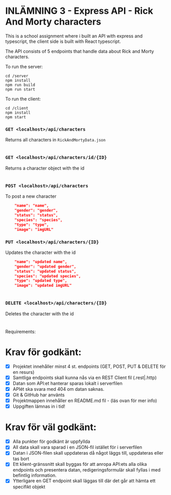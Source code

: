 # INLÄMNING 3 - Express API - Rick And Morty characters

This is a school assignment where i built an API with express and typescript, the client side is built with React typescript.

The API consists of 5 endpoints that handle data about Rick and Morty characters.

To run the server:

```
cd /server
npm install
npm run build
npm run start
```

To run the client:

```
cd /client
npm install
npm start
```

### `GET <localhost>/api/characters`

Returns all characters in `RickAndMortyData.json`

#

### `GET <localhost>/api/characters/id/{ID}`

Returns a character object with the id

#

### `POST <localhost>/api/characters`

To post a new character

```json
    "name": "name",
    "gender": "gender",
    "status": "status",
    "species": "species",
    "type": "type",
    "image": "imgURL"
```

### `PUT <localhost>/api/characters/{ID}`

Updates the character with the id

```json
    "name": "updated name",
    "gender": "updated gender",
    "status": "updated status",
    "species": "updated species",
    "type": "updated type",
    "image": "updated imgURL"
```

#

### `DELETE <localhost>/api/characters/{ID}`

Deletes the character with the id

#

Requirements:

# Krav för godkänt:

- [x] Projektet innehåller minst 4 st. endpoints (GET, POST, PUT & DELETE för en resurs)
- [x] Samtliga endpoints skall kunna nås via en REST Client fil (.rest|.http)
- [x] Datan som API:et hanterar sparas lokalt i serverfilen
- [x] APIét ska svara med 404 om datan saknas.
- [x] Git & GitHub har använts
- [x] Projektmappen innehåller en README.md fil - (läs ovan för mer info)
- [x] Uppgiften lämnas in i tid!

# Krav för väl godkänt:

- [x] Alla punkter för godkänt är uppfyllda
- [x] All data skall vara sparad i en JSON-fil istället för i serverfilen
- [x] Datan i JSON-filen skall uppdateras då något läggs till, uppdateras eller tas bort
- [x] Ett klient-gränssnitt skall byggas för att anropa API:ets alla olika endpoints och
      presentera datan, redigeringsformulär skall fyllas i med befintlig information.
- [x] Ytterligare en GET endpoint skall läggas till där det går att hämta ett specifikt objekt
